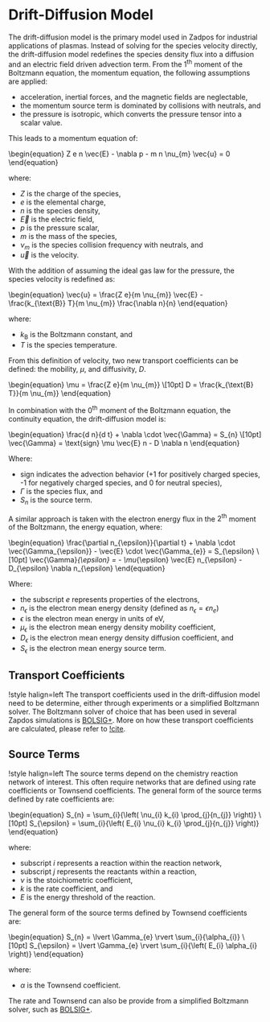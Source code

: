 # Drift-Diffusion Model

The drift-diffusion model is the primary model used in Zadpos for industrial applications of plasmas. Instead of solving for the species velocity directly, the drift-diffusion model redefines the species density flux into a diffusion and an electric field driven advection term. From the $1^{\text{th}}$ moment of the Boltzmann equation, the momentum equation, the following assumptions are applied:

- acceleration, inertial forces, and the magnetic fields are neglectable,
- the momentum source term is dominated by collisions with neutrals, and
- the pressure is isotropic, which converts the pressure tensor into a scalar value.

This leads to a momentum equation of:

\begin{equation}
Z e n \vec{E} - \nabla p - m n \nu_{m} \vec{u} = 0
\end{equation}

where:

- $Z$ is the charge of the species,
- $e$ is the elemental charge,
- $n$ is the species density,
- $\vec{E}$ is the electric field,
- $p$ is the pressure scalar,
- $m$ is the mass of the species,
- $\nu_{m}$ is the species collision frequency with neutrals, and
- $\vec{u}$ is the velocity.

With the addition of assuming the ideal gas law for the pressure, the species velocity is redefined as:

\begin{equation}
\vec{u} = \frac{Z e}{m \nu_{m}} \vec{E} - \frac{k_{\text{B}} T}{m \nu_{m}} \frac{\nabla n}{n}
\end{equation}

where:

- $k_{\text{B}}$ is the Boltzmann constant, and
- $T$ is the species temperature.

From this definition of velocity, two new transport coefficients can be defined: the mobility, $\mu$, and diffusivity, $D$.

\begin{equation}
\mu = \frac{Z e}{m \nu_{m}} \\[10pt]
D = \frac{k_{\text{B} T}}{m \nu_{m}}
\end{equation}

In combination with the $0^{\text{th}}$ moment of the Boltzmann equation, the continuity equation, the drift-diffusion model is:

\begin{equation}
\frac{d n}{d t} + \nabla \cdot \vec{\Gamma} = S_{n} \\[10pt]
\vec{\Gamma} = \text{sign} \mu \vec{E} n - D \nabla n
\end{equation}

Where:

- $\text{sign}$ indicates the advection behavior ($\text{+}1$ for positively charged species, $\text{-}1$ for negatively charged species, and $0$ for neutral species),
- $\Gamma$ is the species flux, and
- $S_{n}$ is the source term.

A similar approach is taken with the electron energy flux in the $2^{\text{th}}$ moment of the Boltzmann, the energy equation, where:

\begin{equation}
\frac{\partial n_{\epsilon}}{\partial t} + \nabla \cdot \vec{\Gamma_{\epsilon}} - \vec{E} \cdot \vec{\Gamma_{e}} = S_{\epsilon} \\[10pt]
\vec{\Gamma}_{\epsilon} = - \mu_{\epsilon} \vec{E} n_{\epsilon} - D_{\epsilon} \nabla n_{\epsilon}
\end{equation}

Where:

- the subscript $e$ represents properties of the electrons,
- $n_{\epsilon}$ is the electron mean energy density (defined as $n_{\epsilon} = \epsilon n_{e}$)
- $\epsilon$ is the electron mean energy in units of eV,
- $\mu_{\epsilon}$ is the electron mean energy density mobility coefficient,
- $D_{\epsilon}$ is the electron mean energy density diffusion coefficient, and
- $S_{\epsilon}$ is the electron mean energy source term.

## Transport Coefficients

!style halign=left
The transport coefficients used in the drift-diffusion model need to be determine, either through experiments or a simplified Boltzmann solver. The Boltzmann solver of choice that has been used in several Zapdos simulations is [BOLSIG+](https://www.bolsig.laplace.univ-tlse.fr/). More on how these transport coefficients are calculated, please refer to [!cite](hagelaar2005solving).

## Source Terms

!style halign=left
The source terms depend on the chemistry reaction network of interest. This often require networks that are defined using rate coefficients or Townsend coefficients. The general form of the source terms defined by rate coefficients are:

\begin{equation}
S_{n} = \sum_{i}{\left( \nu_{i} k_{i} \prod_{j}{n_{j}} \right)} \\[10pt]
S_{\epsilon} = \sum_{i}{\left( E_{i} \nu_{i} k_{i} \prod_{j}{n_{j}} \right)}
\end{equation}

where:

- subscript $i$ represents a reaction within the reaction network,
- subscript $j$ represents the reactants within a reaction,
- $\nu$ is the stoichiometric coefficient,
- $k$ is the rate coefficient, and
- $E$ is the energy threshold of the reaction.

The general form of the source terms defined by Townsend coefficients are:

\begin{equation}
S_{n} = \lvert \Gamma_{e} \rvert \sum_{i}{\alpha_{i}} \\[10pt]
S_{\epsilon} = \lvert \Gamma_{e} \rvert \sum_{i}{\left( E_{i} \alpha_{i} \right)}
\end{equation}

where:

- $\alpha$ is the Townsend coefficient.

The rate and Townsend can also be provide from a simplified Boltzmann solver, such as [BOLSIG+](https://www.bolsig.laplace.univ-tlse.fr/).
